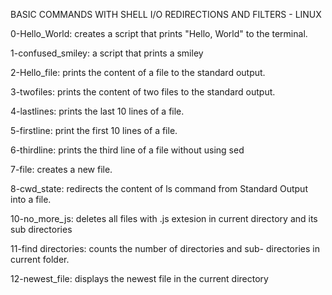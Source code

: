 BASIC COMMANDS WITH SHELL I/O REDIRECTIONS AND FILTERS - LINUX

0-Hello_World: creates a script that prints "Hello, World" to the terminal.

1-confused_smiley: a script that prints a smiley

2-Hello_file: prints the content of a file to the standard output.

3-twofiles: prints the content of two files to the standard output.

4-lastlines: prints the last 10 lines of a file.

5-firstline: print the first 10 lines of a file.

6-thirdline: prints the third line of a file without using sed

7-file: creates a new file.

8-cwd_state: redirects the content of ls command from Standard Output into a file.

10-no_more_js: deletes all files with .js extesion in current directory and its sub directories

11-find directories: counts the number of directories and sub- directories in current folder.

12-newest_file: displays the newest file in the current directory